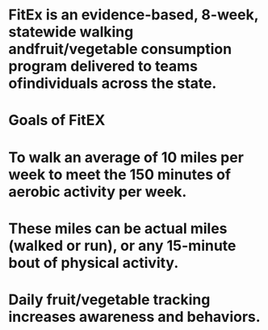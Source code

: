 # FitEx is an evidence-based, 8-week, statewide walking andfruit/vegetable consumption program delivered to teams ofindividuals across the state.
# Goals of FitEX
# To walk an average of 10 miles per week to meet the 150 minutes of aerobic activity per week.
# These miles can be actual miles (walked or run), or any 15-minute bout of physical activity.
# Daily fruit/vegetable tracking increases awareness and behaviors.
